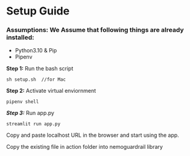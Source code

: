 # Setup Guide

### Assumptions: We Assume that following things are already installed:
- Python3.10 & Pip
- Pipenv 

**Step 1:** Run the bash script            
```
sh setup.sh  //for Mac   
```

**Step 2:** Activate virtual enviornment 
```
pipenv shell
``````

***Step 3:*** Run app.py
```
streamlit run app.py
``````
Copy and paste localhost URL in the browser and start using the app. 

Copy the existing file in action folder into nemoguardrail library